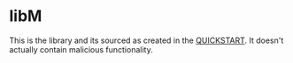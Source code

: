 libM
====
This is the library and its sourced as created in the
[QUICKSTART](../../QUICKSTART.md).  It doesn't actually contain malicious
functionality.
